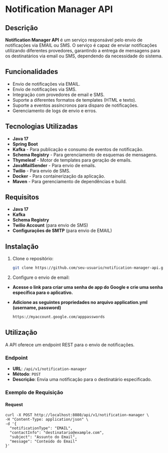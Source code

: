 # Notification Manager API

## Descrição

**Notification Manager API** é um serviço responsável pelo envio de notificações via EMAIL ou SMS. O serviço é capaz de enviar notificações utilizando diferentes provedores, garantindo a entrega de mensagens para os destinatários via email ou SMS, dependendo da necessidade do sistema.

## Funcionalidades

- Envio de notificações via EMAIL.
- Envio de notificações via SMS.
- Integração com provedores de email e SMS.
- Suporte a diferentes formatos de templates (HTML e texto).
- Suporte a eventos assíncronos para disparo de notificações.
- Gerenciamento de logs de envio e erros.

## Tecnologias Utilizadas

- **Java 17**
- **Spring Boot**
- **Kafka** - Para publicação e consumo de eventos de notificação.
- **Schema Registry** - Para gerenciamento de esquemas de mensagens.
- **Thymeleaf** - Motor de templates para geração de emails.
- **JavaMailSender** - Para envio de emails.
- **Twilio** - Para envio de SMS.
- **Docker** - Para containerização da aplicação.
- **Maven** - Para gerenciamento de dependências e build.

## Requisitos

- **Java 17**
- **Kafka**
- **Schema Registry**
- **Twilio Account** (para envio de SMS)
- **Configurações de SMTP** (para envio de EMAIL)

## Instalação

1. Clone o repositório:

   ```bash
   git clone https://github.com/seu-usuario/notification-manager-api.git

2. Configure o envio de email:

- **Acesse o link para criar uma senha de app do Google e crie uma senha específica para o aplicativo.**

- **Adicione as seguintes propriedades no arquivo application.yml (username, password)**

    ```bash
    https://myaccount.google.com/apppasswords

## Utilização

A API oferece um endpoint REST para o envio de notificações.

### Endpoint

- **URL**: `/api/v1/notification-manager`
- **Método**: `POST`
- **Descrição**: Envia uma notificação para o destinatário especificado.

### Exemplo de Requisição

#### Request

   ```http
   curl -X POST http://localhost:8080/api/v1/notification-manager \
   -H "Content-Type: application/json" \
   -d '{
     "notificationType": "EMAIL",
     "contactInfo": "destinatario@example.com",
     "subject": "Assunto do Email",
     "message": "Conteúdo do Email"
   }'
